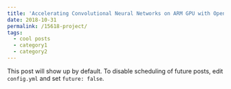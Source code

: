 ```yaml
---
title: 'Accelerating Convolutional Neural Networks on ARM GPU with OpenCL'
date: 2018-10-31
permalink: /15618-project/
tags:
  - cool posts
  - category1
  - category2
---
```


This post will show up by default. To disable scheduling of future posts, edit `config.yml` and set `future: false`. 
